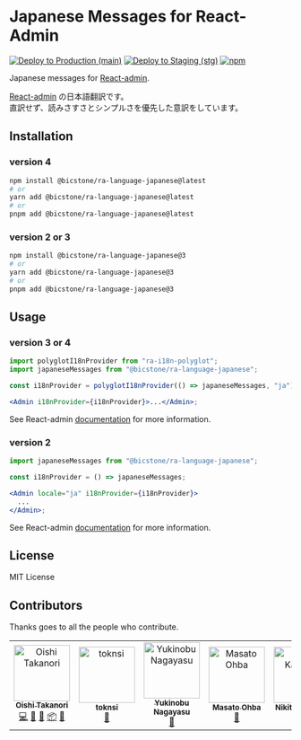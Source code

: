 # Japanese Messages for React-Admin

[![Deploy to Production (main)](https://github.com/bicstone/portfolio/actions/workflows/deploy-to-prod.yml/badge.svg?branch=main)](https://github.com/bicstone/portfolio/actions/workflows/deploy-to-prod.yml) [![Deploy to Staging (stg)](https://github.com/bicstone/portfolio/actions/workflows/deploy-to-stg.yml/badge.svg?branch=main)](https://github.com/bicstone/portfolio/actions/workflows/deploy-to-stg.yml) [![npm](https://img.shields.io/npm/dm/@bicstone/ra-language-japanese.svg?&logo=npm)](https://www.npmjs.com/package/@bicstone/ra-language-japanese)

Japanese messages for [React-admin](https://github.com/marmelab/react-admin).

[React-admin](https://github.com/marmelab/react-admin) の日本語翻訳です。  
直訳せず、読みさすさとシンプルさを優先した意訳をしています。

## Installation

### version 4

```sh
npm install @bicstone/ra-language-japanese@latest
# or
yarn add @bicstone/ra-language-japanese@latest
# or
pnpm add @bicstone/ra-language-japanese@latest
```

### version 2 or 3

```sh
npm install @bicstone/ra-language-japanese@3
# or
yarn add @bicstone/ra-language-japanese@3
# or
pnpm add @bicstone/ra-language-japanese@3
```

## Usage

### version 3 or 4

```jsx
import polyglotI18nProvider from "ra-i18n-polyglot";
import japaneseMessages from "@bicstone/ra-language-japanese";

const i18nProvider = polyglotI18nProvider(() => japaneseMessages, "ja");

<Admin i18nProvider={i18nProvider}>...</Admin>;
```

See React-admin [documentation](https://marmelab.com/react-admin/Translation.html) for more information.

### version 2

```jsx
import japaneseMessages from "@bicstone/ra-language-japanese";

const i18nProvider = () => japaneseMessages;

<Admin locale="ja" i18nProvider={i18nProvider}>
  ...
</Admin>;
```

See React-admin [documentation](https://marmelab.com/react-admin/doc/2.9/Translation.html) for more information.

## License

MIT License

## Contributors

Thanks goes to all the people who contribute.

<!-- ALL-CONTRIBUTORS-LIST:START - Do not remove or modify this section -->
<!-- prettier-ignore-start -->
<!-- markdownlint-disable -->
<table>
  <tbody>
    <tr>
      <td align="center"><a href="https://bicstone.me/"><img src="https://avatars.githubusercontent.com/u/47806818?v=4?s=100" width="100px;" alt="Oishi Takanori"/><br /><sub><b>Oishi Takanori</b></sub></a><br /><a href="https://github.com/bicstone/ra-language-japanese/commits?author=bicstone" title="Code">💻</a> <a href="https://github.com/bicstone/ra-language-japanese/commits?author=bicstone" title="Documentation">📖</a> <a href="#maintenance-bicstone" title="Maintenance">🚧</a> <a href="#platform-bicstone" title="Packaging/porting to new platform">📦</a> <a href="https://github.com/bicstone/ra-language-japanese/pulls?q=is%3Apr+reviewed-by%3Abicstone" title="Reviewed Pull Requests">👀</a></td>
      <td align="center"><a href="https://github.com/toknsi"><img src="https://avatars.githubusercontent.com/u/26852981?v=4?s=100" width="100px;" alt="toknsi"/><br /><sub><b>toknsi</b></sub></a><br /><a href="https://github.com/bicstone/ra-language-japanese/commits?author=toknsi" title="Documentation">📖</a></td>
      <td align="center"><a href="https://www.yukinobu.jp/tdiary/"><img src="https://avatars.githubusercontent.com/u/5938690?v=4?s=100" width="100px;" alt="Yukinobu Nagayasu"/><br /><sub><b>Yukinobu Nagayasu</b></sub></a><br /><a href="https://github.com/bicstone/ra-language-japanese/commits?author=yukinobu" title="Documentation">📖</a></td>
      <td align="center"><a href="https://ohbarye.github.io/"><img src="https://avatars.githubusercontent.com/u/1811616?v=4?s=100" width="100px;" alt="Masato Ohba"/><br /><sub><b>Masato Ohba</b></sub></a><br /><a href="#maintenance-ohbarye" title="Maintenance">🚧</a></td>
      <td align="center"><a href="https://github.com/nerixim"><img src="https://avatars.githubusercontent.com/u/26106502?v=4?s=100" width="100px;" alt="Nikita Kamaev"/><br /><sub><b>Nikita Kamaev</b></sub></a><br /><a href="#maintenance-nerixim" title="Maintenance">🚧</a></td>
    </tr>
  </tbody>
</table>

<!-- markdownlint-restore -->
<!-- prettier-ignore-end -->

<!-- ALL-CONTRIBUTORS-LIST:END -->
